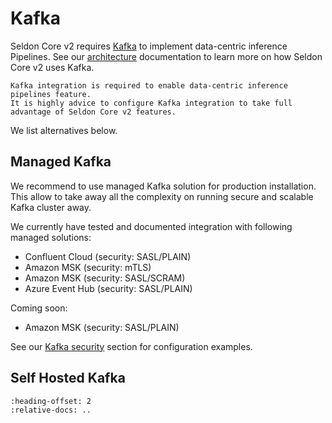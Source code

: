 # Kafka

Seldon Core v2 requires [Kafka](https://kafka.apache.org/) to implement data-centric inference Pipelines.
See our [architecture](../../architecture/index.md) documentation to learn more on how Seldon Core v2 uses Kafka.


```{note}
Kafka integration is required to enable data-centric inference pipelines feature.
It is highly advice to configure Kafka integration to take full advantage of Seldon Core v2 features.
```

We list alternatives below.

## Managed Kafka

We recommend to use managed Kafka solution for production installation.
This allow to take away all the complexity on running secure and scalable Kafka cluster away.

We currently have tested and documented integration with following managed solutions:
- Confluent Cloud (security: SASL/PLAIN)
- Amazon MSK (security: mTLS)
- Amazon MSK (security: SASL/SCRAM)
- Azure Event Hub (security: SASL/PLAIN)

Coming soon:
- Amazon MSK (security: SASL/PLAIN)

See our [Kafka security](../../getting-started/kubernetes-installation/security/index.md#kafka) section for configuration examples.

## Self Hosted Kafka

```{include} ../../../../../kafka/strimzi/README.md
:heading-offset: 2
:relative-docs: ..
```
